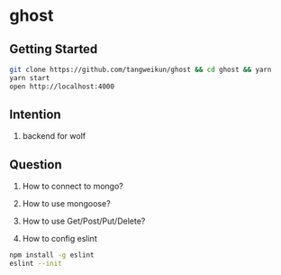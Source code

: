 # ghost

## Getting Started

```bash
git clone https://github.com/tangweikun/ghost && cd ghost && yarn
yarn start
open http://localhost:4000
```

## Intention

1. backend for wolf

## Question

1. How to connect to mongo?

1. How to use mongoose?

1. How to use Get/Post/Put/Delete?

1. How to config eslint

```bash
npm install -g eslint
eslint --init
```
